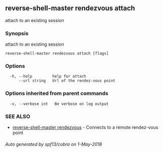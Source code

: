## reverse-shell-master rendezvous attach

attach to an existing session

### Synopsis

attach to an existing session

```
reverse-shell-master rendezvous attach [flags]
```

### Options

```
  -h, --help         help for attach
      --url string   Url of the rendez-vous point
```

### Options inherited from parent commands

```
  -v, --verbose int   Be verbose on log output
```

### SEE ALSO

* [reverse-shell-master rendezvous](reverse-shell-master_rendezvous.md)	 - Connects to a remote rendez-vous point

###### Auto generated by spf13/cobra on 1-May-2018
